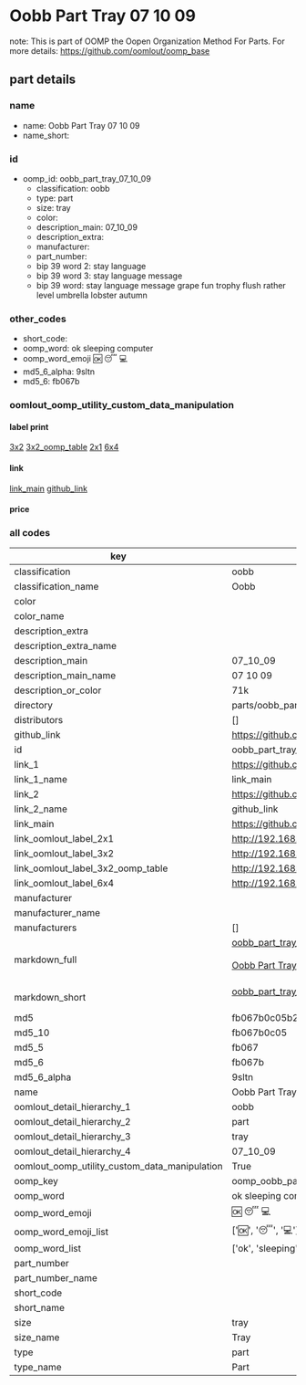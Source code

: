 # Oobb Part Tray 07 10 09  

note: This is part of OOMP the Oopen Organization Method For Parts. For more details: https://github.com/oomlout/oomp_base

##  part details





### name
* name: Oobb Part Tray 07 10 09
* name_short: 
### id
* oomp_id: oobb_part_tray_07_10_09
  * classification: oobb
  * type: part
  * size: tray
  * color: 
  * description_main: 07_10_09
  * description_extra: 
  * manufacturer: 
  * part_number: 
  * bip 39 word 2: stay language
  * bip 39 word 3: stay language message
  * bip 39 word: stay language message grape fun trophy flush rather level umbrella lobster autumn

### other_codes
* short_code: 
* oomp_word: ok sleeping computer
* oomp_word_emoji :ok: :sleeping: :computer:
* md5_6_alpha: 9sltn
* md5_6: fb067b






### oomlout_oomp_utility_custom_data_manipulation
#### label print
[3x2](http://192.168.1.245:1112/?label=oomp%209sltn)
[3x2_oomp_table](http://192.168.1.107:1112/?label=oomp%209sltn)
[2x1](http://192.168.1.242:1112/?label=oomp%209sltn)
[6x4](http://192.168.1.55:1112/?label=oomp%209sltn)    

#### link

[link_main](https://github.com/oomlout/oomlout_oomp_current_version_messy/tree/main/parts/oobb_part_tray_07_10_09) [github_link](https://github.com/oomlout/oomlout_oomp_part_src/tree/main/parts/oobb_part_tray_07_10_09)                             

#### price







### all codes 
| key | value |  
| --- | --- |  
| classification | oobb |  
| classification_name | Oobb |  
| color |  |  
| color_name |  |  
| description_extra |  |  
| description_extra_name |  |  
| description_main | 07_10_09 |  
| description_main_name | 07 10 09 |  
| description_or_color | 71k |  
| directory | parts/oobb_part_tray_07_10_09 |  
| distributors | [] |  
| github_link | https://github.com/oomlout/oomlout_oomp_part_src/tree/main/parts/oobb_part_tray_07_10_09 |  
| id | oobb_part_tray_07_10_09 |  
| link_1 | https://github.com/oomlout/oomlout_oomp_current_version_messy/tree/main/parts/oobb_part_tray_07_10_09 |  
| link_1_name | link_main |  
| link_2 | https://github.com/oomlout/oomlout_oomp_part_src/tree/main/parts/oobb_part_tray_07_10_09 |  
| link_2_name | github_link |  
| link_main | https://github.com/oomlout/oomlout_oomp_current_version_messy/tree/main/parts/oobb_part_tray_07_10_09 |  
| link_oomlout_label_2x1 | http://192.168.1.242:1112/?label=oomp%209sltn |  
| link_oomlout_label_3x2 | http://192.168.1.245:1112/?label=oomp%209sltn |  
| link_oomlout_label_3x2_oomp_table | http://192.168.1.107:1112/?label=oomp%209sltn |  
| link_oomlout_label_6x4 | http://192.168.1.55:1112/?label=oomp%209sltn |  
| manufacturer |  |  
| manufacturer_name |  |  
| manufacturers | [] |  
| markdown_full | [oobb_part_tray_07_10_09](https://github.com/oomlout/oomlout_oomp_current_version_messy/tree/main/parts/oobb_part_tray_07_10_09)<br>[](https://github.com/oomlout/oomlout_oomp_current_version_messy/tree/main/parts/oobb_part_tray_07_10_09)<br>[Oobb Part Tray 07 10 09](https://github.com/oomlout/oomlout_oomp_current_version_messy/tree/main/parts/oobb_part_tray_07_10_09)<br><br> |  
| markdown_short | [oobb_part_tray_07_10_09](https://github.com/oomlout/oomlout_oomp_current_version_messy/tree/main/parts/oobb_part_tray_07_10_09)<br><br> |  
| md5 | fb067b0c05b24b3ba3af065d17df3ea7 |  
| md5_10 | fb067b0c05 |  
| md5_5 | fb067 |  
| md5_6 | fb067b |  
| md5_6_alpha | 9sltn |  
| name | Oobb Part Tray 07 10 09 |  
| oomlout_detail_hierarchy_1 | oobb |  
| oomlout_detail_hierarchy_2 | part |  
| oomlout_detail_hierarchy_3 | tray |  
| oomlout_detail_hierarchy_4 | 07_10_09 |  
| oomlout_oomp_utility_custom_data_manipulation | True |  
| oomp_key | oomp_oobb_part_tray_07_10_09 |  
| oomp_word | ok sleeping computer |  
| oomp_word_emoji | :ok: :sleeping: :computer: |  
| oomp_word_emoji_list | [':ok:', ':sleeping:', ':computer:'] |  
| oomp_word_list | ['ok', 'sleeping', 'computer'] |  
| part_number |  |  
| part_number_name |  |  
| short_code |  |  
| short_name |  |  
| size | tray |  
| size_name | Tray |  
| type | part |  
| type_name | Part |  
